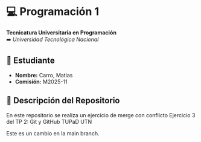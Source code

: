 # 💻 Programación 1
**Tecnicatura Universitaria en Programación**  
➡️ *Universidad Tecnológica Nacional*  

## 👾 Estudiante  
- **Nombre:** Carro, Matias   
- **Comisión:** M2025-11

## 💾 Descripción del Repositorio  
En este repositorio se realiza un ejercicio de merge con conflicto
Ejercicio 3 del TP 2: Git y GitHub
TUPaD UTN 


Este es un cambio en la main branch.
